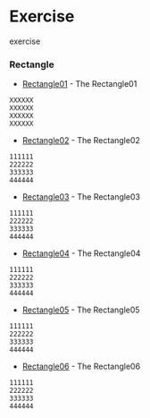 # Exercise
exercise


### Rectangle

* [Rectangle01](https://github.com/VitRocket/exercise/blob/master/src/main/java/draw/Rectangle01.java) - The Rectangle01

```
XXXXXX
XXXXXX
XXXXXX
XXXXXX
```
* [Rectangle02](https://github.com/VitRocket/exercise/blob/master/src/main/java/draw/Rectangle02.java) - The Rectangle02

```
111111
222222
333333
444444
```
* [Rectangle03](https://github.com/VitRocket/exercise/blob/master/src/main/java/draw/Rectangle03.java) - The Rectangle03

```
111111
222222
333333
444444
```
* [Rectangle04](https://github.com/VitRocket/exercise/blob/master/src/main/java/draw/Rectangle04.java) - The Rectangle04

```
111111
222222
333333
444444
```
* [Rectangle05](https://github.com/VitRocket/exercise/blob/master/src/main/java/draw/Rectangle05.java) - The Rectangle05

```
111111
222222
333333
444444
```
* [Rectangle06](https://github.com/VitRocket/exercise/blob/master/src/main/java/draw/Rectangle06.java) - The Rectangle06

```
111111
222222
333333
444444
```








